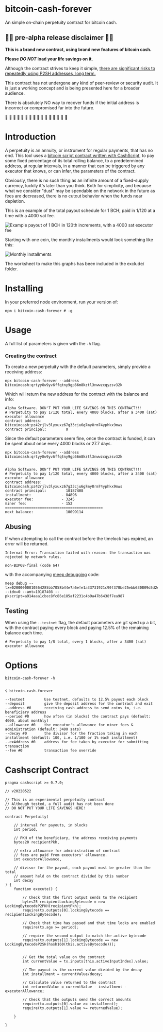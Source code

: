 # bitcoin-cash-forever 

An simple on-chain perpetuity contract for bitcoin cash.

## 🐉🐉 pre-alpha release disclaimer 🐉🐉

**This is a brand new contract, using brand new features of bitcoin cash.**

**Please _DO NOT_ load your life savings on it.**

Although the contract strives to keep it simple, [there are significant risks to repeatedly using P2SH addresses, long term.](https://bitcoincashresearch.org/t/p2sh32-a-long-term-solution-for-80-bit-p2sh-collision-attacks/750)

This contract has not undergone any kind of peer-review or security audit. It is just a working concept and is being presented here for a broader audience.

There is absolutely NO way to recover funds if the initial address is incorrect or compromised far into the future.

  🐉 🐉  🐉 🐉  🐉 🐉  🐉 🐉  🐉 🐉  🐉 🐉  🐉 🐉  🐉 🐉

# Introduction

A perpetuity is an annuity, or instrument for regular payments, that has no end. This tool uses a [bitcoin script contract written with CashScript](./perpetuity.cash), to pay some fixed percentage of its total rolling balance, to a predetermined address, at regular intervals, in a manner that can be triggered by any executor that knows, or can infer, the parameters of the contract.

Obviously, there is no such thing as an infinite amount of a fixed-supply currency, luckily it's later than you think. Both for simplicity, and because what we consider "dust" may be spendable on the network in the future as fees are decreased, there is no cutout behavior when the funds near depletion.  

This is an example of the total payout schedule for 1 BCH, paid in 1/120 at a time with a 4000 sat fee.


![Example payout of 1 BCH in 120th increments, with a 4000 sat executor fee](./assets/1bch_120_4000sat_monthly.png)

Starting with one coin, the monthly installments would look something like this:

![Monthly Installments](./assets/1bch_120_4000sat_monthly_installments.png)

The worksheet to make this graphs has been included in the exclude/ folder.

# Installing

In your preferred node environment, run your version of:

    npm i bitcoin-cash-forever # -g

# Usage

   A full list of parameters is given with the `-h` flag.

### Creating the contract

To create a new perpetuity with the default parameters, simply provide a receiving address:

    npx bitcoin-cash-forever --address bitcoincash:qrtyy8w9yv6ffqtny9gp56m8kztl3nwwzcqyzsv32k


Which will return the new address for the contract with the balance and info:

    Alpha Software. DON'T PUT YOUR LIFE SAVINGS ON THIS CONTRACT!!! 
    # Perpetuity to pay 1/120 total, every 4000 blocks, after a 3400 (sat) executor allowance
    contract address:           bitcoincash:pz42rjlv3lyxuxz67g33cju6g7my8rm74yphkx9mws
    contract principal:         0

Since the default parameters seem fine, once the contract is funded, it can be spent about once every 4000 blocks or 27.7 days. 

    npx bitcoin-cash-forever --address bitcoincash:qrtyy8w9yv6ffqtny9gp56m8kztl3nwwzcqyzsv32k
  

    Alpha Software. DON'T PUT YOUR LIFE SAVINGS ON THIS CONTRACT!!! 
    # Perpetuity to pay 1/120 total, every 4000 blocks, after a 3400 (sat) executor allowance
    contract address:           bitcoincash:pz42rjlv3lyxuxz67g33cju6g7my8rm74yphkx9mws
    contract principal:         10187408
    installment:              - 84896
    executor fee:             - 3245
    miner fee:                - 152
    =============================================
    next balance:               10099114

## Abusing

If when attempting to call the contract before the timelock has expired, an error will be returned.

    Internal Error: Transaction failed with reason: the transaction was rejected by network rules.

    non-BIP68-final (code 64)

with the accompanying [meep debugging](https://github.com/gcash/meep) code:

    meep debug --tx=02000000010564285bb7058b44e7a6efe1a33731921c90f370be25ebb630809d5d2c81acdb000000004c4b017802480d14d6421dc5233494817321501a6b67b097f8cdce1602a00f0376a9147b7e0288ac7e00cd88b27551cd02a914c1a97e01877e88c0c676537a967c78947b9400cc7ba26951cca1a00f000002a04b0100000000001976a914d6421dc5233494817321501a6b67b097f8cdce1688acaa199a000000000017a914aaa1cbec8fc86e185af2231c4b9a47b6438f7ea987955b0b00 --idx=0 --amt=10187408 --pkscript=a914aaa1cbec8fc86e185af2231c4b9a47b6438f7ea987

## Testing

When using the `--testnet` flag, the default parameters are git sped up a bit, with the contract paying every block and paying 12.5% of the remaining balance each time.

    # Perpetuity to pay 1/8 total, every 1 blocks, after a 3400 (sat) executor allowance


# Options

    bitcoin-cash-forever -h


    $ bitcoin-cash-forever

    --testnet         Use testnet, defaults to 12.5% payout each block
    --deposit         give the deposit address for the contract and exit
    --address #0      receiving cash address to send coins to, i.e. beneficiary address
    --period #0       how often (in blocks) the contract pays (default: 4000, about monthly)
    --allowance #0    the executor's allowance for miner fees & administration (default: 3400 sats)
    --decay #0        the divisor for the fraction taking in each installment (default: 100, i.e. 1/100 or 1% each installment)
    --exAddress #0    address for fee taken by executor for submitting transaction
    --fee #0          transaction fee override


# Cashscript Contract



    pragma cashscript >= 0.7.0;

    // v20220522

    // This is an experimental perpetuity contract 
    // Although tested, a full audit has not been done
    // DO NOT PUT YOUR LIFE SAVINGS HERE!

    contract Perpetuity(

        // interval for payouts, in blocks
        int period,

        // PKH of the beneficiary, the address receiving payments
        bytes20 recipientPkh,

        // extra allowance for administration of contract
        // fees are paid from executors' allowance. 
        int executorAllowance,

        // divisor for the payout, each payout must be greater than the total
        // amount held on the contract divided by this number
        int decay
    ) {
        function execute() {

            // Check that the first output sends to the recipient
            bytes25 recipientLockingBytecode = new LockingBytecodeP2PKH(recipientPkh);
            require(tx.outputs[0].lockingBytecode == recipientLockingBytecode);

            // Check that time has passed and that time locks are enabled
            require(tx.age >= period);
                
            // require the second output to match the active bytecode
            require(tx.outputs[1].lockingBytecode == new LockingBytecodeP2SH(hash160(this.activeBytecode)));


            // Get the total value on the contract
            int currentValue = tx.inputs[this.activeInputIndex].value;

            // The payout is the current value divided by the decay
            int installment = currentValue/decay;

            // Calculate value returned to the contract
            int returnedValue = currentValue - installment - executorAllowance;

            // Check that the outputs send the correct amounts
            require(tx.outputs[0].value >= installment);
            require(tx.outputs[1].value >= returnedValue);
                
        }

    }